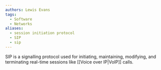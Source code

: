 ```yaml
---
authors: Lewis Evans
tags:
  - Software
  - Networks
aliases:
  - session initiation protocol
  - SIP
  - sip
---
```

SIP is a signalling protocol used for initiating, maintaining, modifying, and terminating real-time sessions like [[Voice over IP|VoIP]] calls.